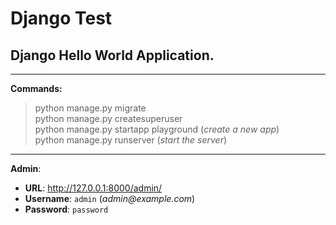 # Django Test

## Django Hello World Application.

---

**Commands:**


> python manage.py migrate <br>
> python manage.py createsuperuser <br>
> python manage.py startapp playground (_create a new app_)<br>
> python manage.py runserver (_start the server_)
---

**Admin**: 

- **URL**: <http://127.0.0.1:8000/admin/> 
- **Username**: `admin` (_admin@example.com_)
- **Password**: `password`




